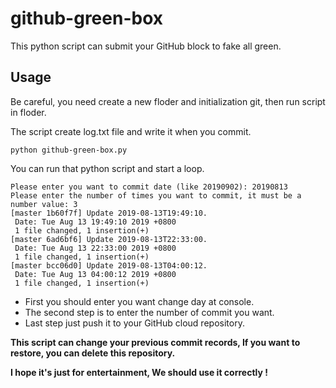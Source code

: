 # github-green-box

This python script can submit your GitHub block to fake all green.

## Usage

Be careful, you need create a new floder and initialization git, then run script in floder.

The script create log.txt file and write it when you commit.

```shell
python github-green-box.py
```
You can run that python script and start a loop.
```
Please enter you want to commit date (like 20190902): 20190813
Please enter the number of times you want to commit, it must be a number value: 3
[master 1b60f7f] Update 2019-08-13T19:49:10.
 Date: Tue Aug 13 19:49:10 2019 +0800
 1 file changed, 1 insertion(+)
[master 6ad6bf6] Update 2019-08-13T22:33:00.
 Date: Tue Aug 13 22:33:00 2019 +0800
 1 file changed, 1 insertion(+)
[master bcc06d0] Update 2019-08-13T04:00:12.
 Date: Tue Aug 13 04:00:12 2019 +0800
 1 file changed, 1 insertion(+)
```

- First you should enter you want change day at console.
- The second step is to enter the number of commit you want.
- Last step just push it to your GitHub cloud repository.

**This script can change your previous commit records, If you want to restore, you can delete this repository.**

**I hope it's just for entertainment, We should use it correctly !**
